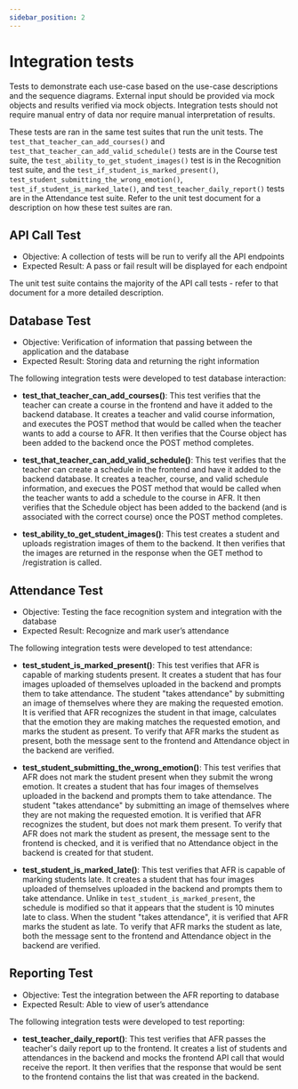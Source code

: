 ```yaml
---
sidebar_position: 2
---
```

# Integration tests

Tests to demonstrate each use-case based on the use-case descriptions and the sequence diagrams. External input should be provided via mock objects and results verified via mock objects. Integration tests should not require manual entry of data nor require manual interpretation of results.

These tests are ran in the same test suites that run the unit tests. The ```test_that_teacher_can_add_courses()``` and ```test_that_teacher_can_add_valid_schedule()``` tests are in the Course test suite, the ```test_ability_to_get_student_images()``` test is in the Recognition test suite, and the ```test_if_student_is_marked_present()```, ```test_student_submitting_the_wrong_emotion()```, ```test_if_student_is_marked_late()```, and ```test_teacher_daily_report()``` tests are in the Attendance test suite. Refer to the unit test document for a description on how these test suites are ran.

## API Call Test
-	Objective: A collection of tests will be run to verify all the API endpoints 
-	Expected Result: A pass or fail result will be displayed for each endpoint 

The unit test suite contains the majority of the API call tests - refer to that document for a more detailed description. 

## Database Test
-	Objective: Verification of information that passing between the application and the database
-	Expected Result: Storing data and returning the right information

The following integration tests were developed to test database interaction:
- **test_that_teacher_can_add_courses()**: This test verifies that the teacher can create a course in the frontend and have it added to the backend database. It creates a teacher and valid course information, and executes the POST method that would be called when the teacher wants to add a course to AFR. It then verifies that the Course object has been added to the backend once the POST method completes.

- **test_that_teacher_can_add_valid_schedule()**: This test verifies that the teacher can create a schedule in the frontend and have it added to the backend database. It creates a teacher, course, and valid schedule information, and execues the POST method that would be called when the teacher wants to add a schedule to the course in AFR. It then verifies that the Schedule object has been added to the backend (and is associated with the correct course) once the POST method completes.

- **test_ability_to_get_student_images()**: This test creates a student and uploads registration images of them to the backend. It then verifies that the images are returned in the response when the GET method to /registration is called.

## Attendance Test
-	Objective: Testing the face recognition system and integration with the database 
-	Expected Result: Recognize and mark user’s attendance

The following integration tests were developed to test attendance:
- **test_student_is_marked_present()**: This test verifies that AFR is capable of marking students present. It creates a student that has four images uploaded of themselves uploaded in the backend and prompts them to take attendance. The student "takes attendance" by submitting an image of themselves where they are making the requested emotion. It is verified that AFR recognizes the student in that image, calculates that the emotion they are making matches the requested emotion, and marks the student as present. To verify that AFR marks the student as present, both the message sent to the frontend and Attendance object in the backend are verified.

- **test_student_submitting_the_wrong_emotion()**: This test verifies that AFR does not mark the student present when they submit the wrong emotion. It creates a student that has four images of themselves uploaded in the backend and prompts them to take attendance. The student "takes attendance" by submitting an image of themselves where they are not making the requested emotion. It is verified that AFR recognizes the student, but does not mark them present. To verify that AFR does not mark the student as present, the message sent to the frontend is checked, and it is verified that no Attendance object in the backend is created for that student.  

- **test_student_is_marked_late()**: This test verifies that AFR is capable of marking students late. It creates a student that has four images uploaded of themselves uploaded in the backend and prompts them to take attendance. Unlike in ```test_student_is_marked_present```, the schedule is modified so that it appears that the student is 10 minutes late to class. When the student "takes attendance", it is verified that AFR marks the student as late. To verify that AFR marks the student as late, both the message sent to the frontend and Attendance object in the backend are verified.

## Reporting Test
-	Objective: Test the integration between the AFR reporting to database
-	Expected Result: Able to view of user’s attendance

The following integration tests were developed to test reporting:
- **test_teacher_daily_report()**: This test verifies that AFR passes the teacher's daily report up to the frontend. It creates a list of students and attendances in the backend and mocks the frontend API call that would receive the report. It then verifies that the response that would be sent to the frontend contains the list that was created in the backend.

